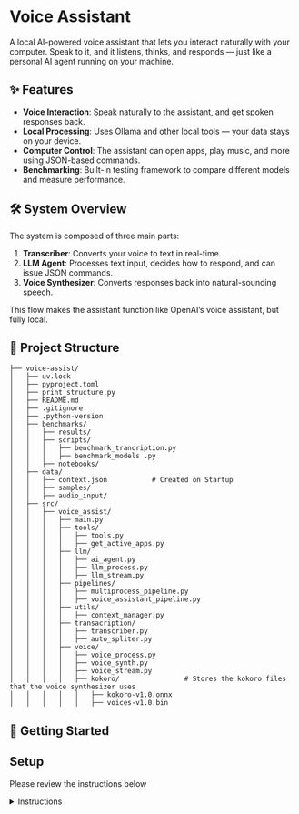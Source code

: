 # Voice Assistant

A local AI-powered voice assistant that lets you interact naturally with your computer. Speak to it, and it listens, thinks, and responds — just like a personal AI agent running on your machine.

## ✨ Features

* **Voice Interaction**: Speak naturally to the assistant, and get spoken responses back.
* **Local Processing**: Uses Ollama and other local tools — your data stays on your device.
* **Computer Control**: The assistant can open apps, play music, and more using JSON-based commands.
* **Benchmarking**: Built-in testing framework to compare different models and measure performance.

## 🛠 System Overview

The system is composed of three main parts:

1. **Transcriber**: Converts your voice to text in real-time.
2. **LLM Agent**: Processes text input, decides how to respond, and can issue JSON commands.
3. **Voice Synthesizer**: Converts responses back into natural-sounding speech.

This flow makes the assistant function like OpenAI’s voice assistant, but fully local.

## 📂 Project Structure

```
├── voice-assist/
│   ├── uv.lock
│   ├── pyproject.toml
│   ├── print_structure.py
│   ├── README.md
│   ├── .gitignore
│   ├── .python-version
│   ├── benchmarks/
│   │   ├── results/
│   │   ├── scripts/
│   │   │   ├── benchmark_trancription.py
│   │   │   ├── benchmark_models .py
│   │   ├── notebooks/
│   ├── data/
│   │   ├── context.json           # Created on Startup
│   │   ├── samples/
│   │   ├── audio_input/
│   ├── src/
│   │   ├── voice_assist/
│   │   │   ├── main.py
│   │   │   ├── tools/
│   │   │   │   ├── tools.py
│   │   │   │   ├── get_active_apps.py
│   │   │   ├── llm/
│   │   │   │   ├── ai_agent.py
│   │   │   │   ├── llm_process.py
│   │   │   │   ├── llm_stream.py
│   │   │   ├── pipelines/
│   │   │   │   ├── multiprocess_pipeline.py
│   │   │   │   ├── voice_assistant_pipeline.py
│   │   │   ├── utils/
│   │   │   │   ├── context_manager.py
│   │   │   ├── transacription/
│   │   │   │   ├── transcriber.py
│   │   │   │   ├── auto_spliter.py
│   │   │   ├── voice/
│   │   │   │   ├── voice_process.py
│   │   │   │   ├── voice_synth.py
│   │   │   │   ├── voice_stream.py
│   │   │   │   ├── kokoro/                # Stores the kokoro files that the voice synthesizer uses
│   │   │   │   │   ├── kokoro-v1.0.onnx
│   │   │   │   │   ├── voices-v1.0.bin
```

## 🚀 Getting Started

## Setup

Please review the instructions below

<details>

<summary>Instructions</summary>

1. Install [uv](https://docs.astral.sh/uv/getting-started/installation) for isolated Python (Recommend).

```console
pip install uv
```

2. Download the repo
   
3. From the repo
   
    ```console
    uv sync
    ```
   
4. Download the files [`kokoro-v1.0.onnx`](https://github.com/thewh1teagle/kokoro-onnx/releases/download/model-files-v1.0/kokoro-v1.0.onnx), and [`voices-v1.0.bin`](https://github.com/thewh1teagle/kokoro-onnx/releases/download/model-files-v1.0/voices-v1.0.bin) and place them into the src/voice_assist/voice/kokoro

5. Run

```console
uv run main.py

### Prerequisites

* Python 3.11+
* [Ollama](https://ollama.ai) installed and configured

### Run the Assistant

```bash
uv sync 
uv run main.py
```

### Example Interaction

* You: "open Google Chrome."
* Assistant → JSON: `{ "type": "open_app", "name": "Google Chrome" }`

## 📊 Benchmarks

The `benchmarks` folder contains tools for testing different models. Run benchmarks with:

This will output performance metrics for speed, accuracy, and responsiveness.

## 🤝 Contributing

Contributions are welcome! Feel free to submit pull requests for:

* New features
* Bug fixes
* Model integrations
* Benchmarks improvements

## 📄 License

kokoro-onnx: MIT
kokoro model: Apache 2.0
